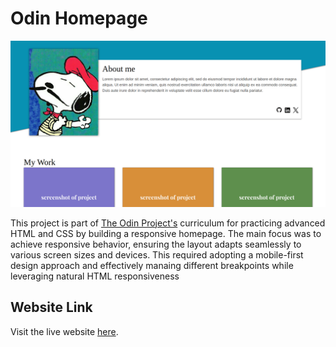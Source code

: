 # Odin Homepage
![](image.png)

This project is part of [The Odin Project's](https://www.theodinproject.com/) curriculum for practicing advanced HTML and CSS by building a responsive homepage. The main focus was to achieve responsive behavior, ensuring the layout adapts seamlessly to various screen sizes and devices. This required adopting a mobile-first design approach and effectively manaing different breakpoints while leveraging natural HTML responsiveness

## Website Link

Visit the live website [here](https://github.com/PauloMBorges/odin-homepage).
